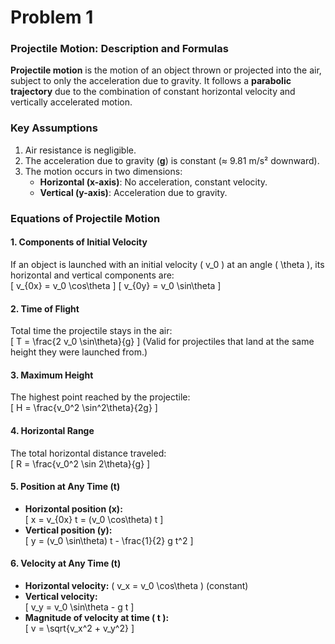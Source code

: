 # Problem 1

### **Projectile Motion: Description and Formulas**  

**Projectile motion** is the motion of an object thrown or projected into the air, subject to only the acceleration due to gravity. It follows a **parabolic trajectory** due to the combination of constant horizontal velocity and vertically accelerated motion.  

### **Key Assumptions**  
1. Air resistance is negligible.  
2. The acceleration due to gravity (**g**) is constant (≈ 9.81 m/s² downward).  
3. The motion occurs in two dimensions:  
   - **Horizontal (x-axis)**: No acceleration, constant velocity.  
   - **Vertical (y-axis)**: Acceleration due to gravity.  

### **Equations of Projectile Motion**  

#### **1. Components of Initial Velocity**  
If an object is launched with an initial velocity \( v_0 \) at an angle \( \theta \), its horizontal and vertical components are:  
\[
v_{0x} = v_0 \cos\theta
\]
\[
v_{0y} = v_0 \sin\theta
\]

#### **2. Time of Flight**  
Total time the projectile stays in the air:  
\[
T = \frac{2 v_0 \sin\theta}{g}
\]
(Valid for projectiles that land at the same height they were launched from.)  

#### **3. Maximum Height**  
The highest point reached by the projectile:  
\[
H = \frac{v_0^2 \sin^2\theta}{2g}
\]

#### **4. Horizontal Range**  
The total horizontal distance traveled:  
\[
R = \frac{v_0^2 \sin 2\theta}{g}
\]

#### **5. Position at Any Time (t)**  
- **Horizontal position (x):**  
  \[
  x = v_{0x} t = (v_0 \cos\theta) t
  \]
- **Vertical position (y):**  
  \[
  y = (v_0 \sin\theta) t - \frac{1}{2} g t^2
  \]

#### **6. Velocity at Any Time (t)**  
- **Horizontal velocity:** \( v_x = v_0 \cos\theta \) (constant)  
- **Vertical velocity:**  
  \[
  v_y = v_0 \sin\theta - g t
  \]
- **Magnitude of velocity at time \( t \):**  
  \[
  v = \sqrt{v_x^2 + v_y^2}
  \]

